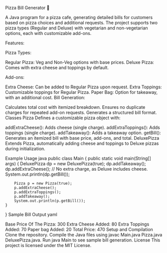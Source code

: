 Pizza Bill Generator 🍕

A Java program for a pizza cafe, generating detailed bills for customers based on pizza choices and additional requests. 
The project supports two pizza types (Regular and Deluxe) with vegetarian and non-vegetarian options, each with customizable add-ons.

Features:

Pizza Types:

Regular Pizza: Veg and Non-Veg options with base prices.
Deluxe Pizza: Comes with extra cheese and toppings by default.

Add-ons:

Extra Cheese: Can be added to Regular Pizza upon request.
Extra Toppings: Customizable toppings for Regular Pizza.
Paper Bag: Option for takeaway, with an additional cost.
Bill Generation:

Calculates total cost with itemized breakdown.
Ensures no duplicate charges for repeated add-on requests.
Generates a structured bill format.
Classes
Pizza
Defines a customizable pizza object with:

addExtraCheese(): Adds cheese (single charge).
addExtraToppings(): Adds toppings (single charge).
addTakeaway(): Adds a takeaway option.
getBill(): Generates an itemized bill with base price, add-ons, and total.
DeluxePizza
Extends Pizza, automatically adding cheese and toppings to Deluxe pizzas during initialization.

Example Usage
java
public class Main {
    public static void main(String[] args) {
        DeluxePizza dp = new DeluxePizza(true);
        dp.addTakeaway();
        dp.addExtraCheese(); // No extra charge, as Deluxe includes cheese.
        System.out.println(dp.getBill());

        Pizza p = new Pizza(true);
        p.addExtraCheese();
        p.addExtraToppings();
        p.addTakeaway();
        System.out.println(p.getBill());
    }
}
Sample Bill Output
yaml

Base Price Of The Pizza: 300
Extra Cheese Added: 80
Extra Toppings Added: 70
Paper bag Added: 20
Total Price: 470
Setup and Compilation
Clone the repository.
Compile the Java files using javac Main.java Pizza.java DeluxePizza.java.
Run java Main to see sample bill generation.
License
This project is licensed under the MIT License.
